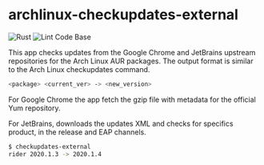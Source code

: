 # archlinux-checkupdates-external

![Rust](https://github.com/navarroaxel/archlinux-checkupdates-external/workflows/Rust/badge.svg)
![Lint Code Base](https://github.com/navarroaxel/archlinux-aur-contrib/workflows/Lint%20Code%20Base/badge.svg)

This app checks updates from the Google Chrome and JetBrains upstream
repositories for the Arch Linux AUR packages. The output format is similar
to the Arch Linux checkupdates command.

```bash
<package> <current_ver> -> <new_version>
```

For Google Chrome the app fetch the gzip file with metadata for the official
Yum repository.

For JetBrains, downloads the updates XML and checks for specifics product, in
the release and EAP channels.

```bash
$ checkupdates-external
rider 2020.1.3 -> 2020.1.4
```
